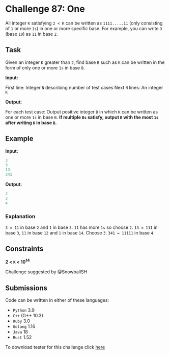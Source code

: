 # Challenge 87: One

All integer `K` satisfying `2 < K` can be written as `1111.....11` (only consisting of `1` or more `1s`) in one or more specific base. For example, you can write `3` (base `10`) as `11` in base `2`.

## Task

Given an integer `K` greater than `2`, find base `B` such as `K` can be written in the form of only one or more `1s` in base `B`.

**Input:**

First line: Integer `N` describing number of test cases
Next `N` lines:
An integer `K`

**Output:**

For each test case:
Output positive integer `B` in which `K` can be written as one or more `1s` in base `B`.
**If multiple `Bs` satisfy, output `B` with the most `1s` after writing `K` in base `B`.**

## Example

**Input:**

```rs
3
3
13
341
```

**Output:**

```rs
2
3
4
```

### Explanation

`3 = 11` in base `2` and `1` in base `3`. `11` has more `1s` so choose `2`.
`13 = 111` in base `3`, `11` in base `12` and `1` in base `14`. Choose `3`.
`341 = 11111` in base `4`.

## Constraints

**2 < `K` < 10<sup>14</sup>**

Challenge suggested by @SnowballSH

## Submissions

Code can be written in either of these languages:

- `Python` 3.9
- `C++` (G++ 10.3)
- `Ruby` 3.0
- `Golang` 1.16
- `Java` 18
- `Rust` 1.52

To download tester for this challenge click [here](https://downgit.github.io/#/home?url=https://github.com/Pomroka/TWT_Challenges_Tester/tree/master/Challenge_87)
